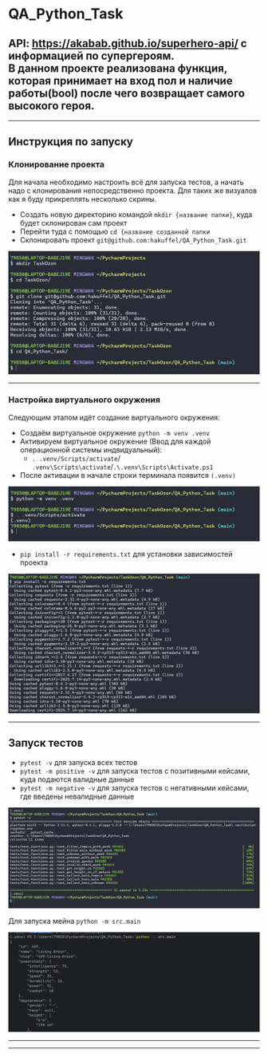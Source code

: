 # QA_Python_Task

API: https://akabab.github.io/superhero-api/ с информацией по супергероям. <br>
В данном проекте реализована функция, которая принимает на вход пол и наличие работы(bool) после чего возвращает самого высокого героя.
---

---
## Инструкция по запуску

### Клонирование проекта

Для начала необходимо настроить всё для запуска тестов, а начать надо с клонирования непосредственно проекта. Для таких же визуалов как я буду прикреплять несколько скрины.

- Создать новую директорию командой ```mkdir {название папки}```, куда будет склонирован сам проект
- Перейти туда с помощью ```cd {название созданной папки```
- Склонировать проект ```git@github.com:hakuffel/QA_Python_Task.git```

![](img/1.png)<br>

---

### Настройка виртуального окружения
Следующим этапом идёт создание виртуального окружения:

 - Создаём виртуальное окружение `python -m venv .venv`
 -  Активируем виртуальное окружение (Ввод для каждой операционной системы индвидуальный):
    - `. .venv/Scripts/activate`/ `.venv\Scripts\activate`/`.\.venv\Scripts\Activate.ps1`
 - После активации в начале строки терминала появится `(.venv)`

![](img/2.png)<br>

- `pip install -r requirements.txt` для установки зависимостей проекта

![](img/3.png)<br>

---
## Запуск тестов

 - `pytest -v` для запуска всех тестов
 - `pytest -m positive -v` для запуска тестов с позитивными кейсами, куда подаются валидные данные
 - `pytest -m negative -v` для запуска тестов с негативными кейсами, где введены невалидные данные

![](img/4.png)<br>

Для запуска мейна `python -m src.main` 

![](img/5.png)<br>

---

---
